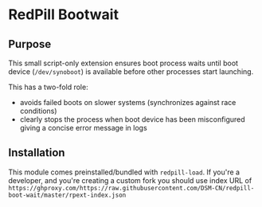 # RedPill Bootwait


## Purpose
This small script-only extension ensures boot process waits until boot device (`/dev/synoboot`) is available before
other processes start launching.

This has a two-fold role:
- avoids failed boots on slower systems (synchronizes against race conditions)
- clearly stops the process when boot device has been misconfigured giving a concise error message in logs

## Installation
This module comes preinstalled/bundled with `redpill-load`. If you're a developer, and you're creating a custom fork you
should use index URL of `https://ghproxy.com/https://raw.githubusercontent.com/DSM-CN/redpill-boot-wait/master/rpext-index.json`
